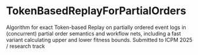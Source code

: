 # TokenBasedReplayForPartialOrders
Algorithm for exact Token-based Replay on partially ordered event logs in (concurrent) partial order semantics and workflow nets, including a fast variant calculating upper and lower fitness bounds. Submitted to ICPM 2025 / research track

